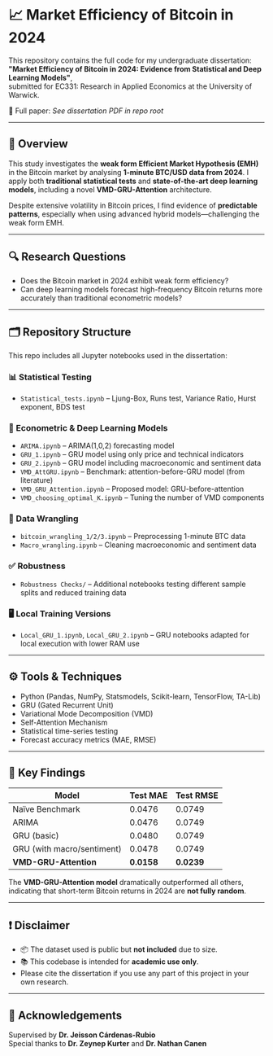 # 📈 Market Efficiency of Bitcoin in 2024

This repository contains the full code for my undergraduate dissertation:  
**"Market Efficiency of Bitcoin in 2024: Evidence from Statistical and Deep Learning Models"**,  
submitted for EC331: Research in Applied Economics at the University of Warwick.

📄 Full paper: *See dissertation PDF in repo root*

---

## 🧠 Overview

This study investigates the **weak form Efficient Market Hypothesis (EMH)** in the Bitcoin market by analysing **1-minute BTC/USD data from 2024**. I apply both **traditional statistical tests** and **state-of-the-art deep learning models**, including a novel **VMD-GRU-Attention** architecture.

Despite extensive volatility in Bitcoin prices, I find evidence of **predictable patterns**, especially when using advanced hybrid models—challenging the weak form EMH.

---

## 🔍 Research Questions

- Does the Bitcoin market in 2024 exhibit weak form efficiency?
- Can deep learning models forecast high-frequency Bitcoin returns more accurately than traditional econometric models?

---

## 🗂️ Repository Structure

This repo includes all Jupyter notebooks used in the dissertation:

### 📊 Statistical Testing
- `Statistical_tests.ipynb` – Ljung-Box, Runs test, Variance Ratio, Hurst exponent, BDS test

### 🔁 Econometric & Deep Learning Models
- `ARIMA.ipynb` – ARIMA(1,0,2) forecasting model
- `GRU_1.ipynb` – GRU model using only price and technical indicators
- `GRU_2.ipynb` – GRU model including macroeconomic and sentiment data
- `VMD_AttGRU.ipynb` – Benchmark: attention-before-GRU model (from literature)
- `VMD_GRU_Attention.ipynb` – Proposed model: GRU-before-attention
- `VMD_choosing_optimal_K.ipynb` – Tuning the number of VMD components

### 🧹 Data Wrangling
- `bitcoin_wrangling_1/2/3.ipynb` – Preprocessing 1-minute BTC data
- `Macro_wrangling.ipynb` – Cleaning macroeconomic and sentiment data

### ✅ Robustness
- `Robustness Checks/` – Additional notebooks testing different sample splits and reduced training data

### 🖥️ Local Training Versions
- `Local_GRU_1.ipynb`, `Local_GRU_2.ipynb` – GRU notebooks adapted for local execution with lower RAM use

---

## ⚙️ Tools & Techniques

- Python (Pandas, NumPy, Statsmodels, Scikit-learn, TensorFlow, TA-Lib)
- GRU (Gated Recurrent Unit)
- Variational Mode Decomposition (VMD)
- Self-Attention Mechanism
- Statistical time-series testing
- Forecast accuracy metrics (MAE, RMSE)

---

## 📌 Key Findings

| Model                | Test MAE | Test RMSE |
|---------------------|----------|-----------|
| Naïve Benchmark     | 0.0476   | 0.0749    |
| ARIMA               | 0.0476   | 0.0749    |
| GRU (basic)         | 0.0480   | 0.0749    |
| GRU (with macro/sentiment) | 0.0478 | 0.0749    |
| **VMD-GRU-Attention** | **0.0158** | **0.0239** |

The **VMD-GRU-Attention model** dramatically outperformed all others, indicating that short-term Bitcoin returns in 2024 are **not fully random**.

---

## ❗ Disclaimer

- 📦 The dataset used is public but **not included** due to size.
- 📚 This codebase is intended for **academic use only**.
- Please cite the dissertation if you use any part of this project in your own research.

---

## 🙏 Acknowledgements

Supervised by **Dr. Jeisson Cárdenas-Rubio**  
Special thanks to **Dr. Zeynep Kurter** and **Dr. Nathan Canen**


